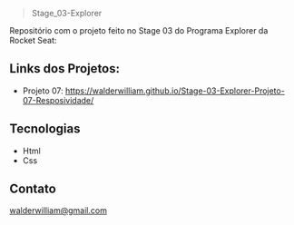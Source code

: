 >Stage_03-Explorer

Repositório com o projeto feito no Stage 03 do Programa Explorer da Rocket Seat:

## Links dos Projetos:

- Projeto 07: https://walderwilliam.github.io/Stage-03-Explorer-Projeto-07-Resposividade/

## Tecnologias
- Html
- Css

## Contato
walderwilliam@gmail.com
